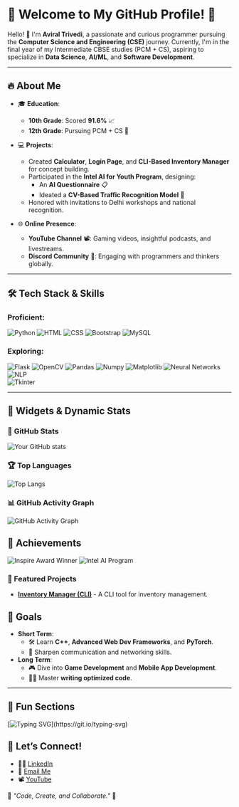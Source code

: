 # 🌟 Welcome to My GitHub Profile! 🌟

Hello! 👋 I'm **Aviral Trivedi**, a passionate and curious programmer pursuing the **Computer Science and Engineering (CSE)** journey. Currently, I'm in the final year of my Intermediate CBSE studies (PCM + CS), aspiring to specialize in **Data Science**, **AI/ML**, and **Software Development**.

---

## 🔥 **About Me**
- 🎓 **Education**:  
  - **10th Grade**: Scored **91.6%** 📈  
  - **12th Grade**: Pursuing PCM + CS 🧪

- 💻 **Projects**:  
  - Created **Calculator**, **Login Page**, and **CLI-Based Inventory Manager** for concept building.  
  - Participated in the **Intel AI for Youth Program**, designing:  
    - An **AI Questionnaire** 📋  
    - Ideated a **CV-Based Traffic Recognition Model** 🚦  
  - Honored with invitations to Delhi workshops and national recognition.

- 🌐 **Online Presence**:  
  - **YouTube Channel** 📽: Gaming videos, insightful podcasts, and livestreams.  
  - **Discord Community** 💬: Engaging with programmers and thinkers globally.  

---

## 🛠 **Tech Stack & Skills**
### Proficient:
![Python](https://img.shields.io/badge/Python-3776AB?style=for-the-badge&logo=python&logoColor=white)
![HTML](https://img.shields.io/badge/HTML5-E34F26?style=for-the-badge&logo=html5&logoColor=white)
![CSS](https://img.shields.io/badge/CSS3-1572B6?style=for-the-badge&logo=css3&logoColor=white)
![Bootstrap](https://img.shields.io/badge/Bootstrap-563D7C?style=for-the-badge&logo=bootstrap&logoColor=white)
![MySQL](https://img.shields.io/badge/MySQL-4479A1?style=for-the-badge&logo=mysql&logoColor=white)

### Exploring:
![Flask](https://img.shields.io/badge/Flask-000000?style=for-the-badge&logo=flask&logoColor=white)
![OpenCV](https://img.shields.io/badge/OpenCV-5C3EE8?style=for-the-badge&logo=opencv&logoColor=white)
![Pandas](https://img.shields.io/badge/Pandas-150458?style=for-the-badge&logo=pandas&logoColor=white)
![Numpy](https://img.shields.io/badge/NumPy-013243?style=for-the-badge&logo=numpy&logoColor=white)
![Matplotlib](https://img.shields.io/badge/Matplotlib-334E68?style=for-the-badge&logo=python&logoColor=white) 
![Neural Networks](https://img.shields.io/badge/Neural_Networks-FF6F00?style=for-the-badge)  
![NLP](https://img.shields.io/badge/NLP-00BFFF?style=for-the-badge&logo=python&logoColor=white)  
![Tkinter](https://img.shields.io/badge/Tkinter-FFDD00?style=for-the-badge&logo=python&logoColor=white)  

---

## 🎨 **Widgets & Dynamic Stats**
### 🔢 **GitHub Stats**
![Your GitHub stats](https://github-readme-stats.vercel.app/api?username=aviral-trivedi&show_icons=true&theme=radical)

### 🏆 **Top Languages**
![Top Langs](https://github-readme-stats.vercel.app/api/top-langs/?username=aviral-trivedi&layout=compact&theme=radical)

### 📊 **GitHub Activity Graph**
![GitHub Activity Graph](https://activity-graph.herokuapp.com/graph?username=aviral-trivedi)

## 🌿 **Achievements**
![Inspire Award Winner](https://img.shields.io/badge/Inspire_Award-Winner-Gold?style=for-the-badge)
![Intel AI Program](https://img.shields.io/badge/Intel_AI-Participant-Blue?style=for-the-badge)

### 🌟 Featured Projects  
- [**Inventory Manager (CLI)**](https://github.com/CleonGaming/inventory_manager) - A CLI tool for inventory management.  

## 🎯 **Goals**
- **Short Term**:  
  - 🛠 Learn **C++**, **Advanced Web Dev Frameworks**, and **PyTorch**.  
  - 🎤 Sharpen communication and networking skills.  
- **Long Term**:  
  - 🎮 Dive into **Game Development** and **Mobile App Development**.  
  - 🧑‍💻 Master **writing optimized code**.

---

## 🎤 **Fun Sections**
[![Typing SVG](https://readme-typing-svg.herokuapp.com?font=Courier&duration=2000&pause=500&color=F7F7F7&vCenter=true&width=435&lines=Aspiring+Programmer;AI%2FML+Enthusiast;Open+to+Collaboration!)](https://git.io/typing-svg)

## 💌 **Let’s Connect!**
- 🧑‍💼 [LinkedIn](https://linkedin.com/in/aviraltrivedi)  
- 📧 [Email Me](mailto:aviraltrivedi318@gmail.com)
- 📽 [YouTube](https://youtube.com/channel/cleongaming)

🌈 _"Code, Create, and Collaborate."_ 🌟
